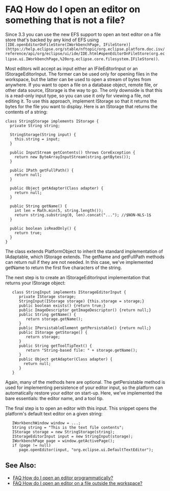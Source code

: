 

FAQ How do I open an editor on something that is not a file?
============================================================

Since 3.3 you can use the new EFS support to open an text editor on a file store that's backed by any kind of EFS using `[IDE.openEditorOnFileStore(IWorkbenchPage, IFileStore)](https://help.eclipse.org/stable/nftopic/org.eclipse.platform.doc.isv/reference/api/org/eclipse/ui/ide/IDE.html#openEditorOnFileStore(org.eclipse.ui.IWorkbenchPage,%20org.eclipse.core.filesystem.IFileStore))`.

Most editors will accept as input either an IFileEditorInput or an IStorageEditorInput. The former can be used only for opening files in the workspace, but the latter can be used to open a stream of bytes from anywhere. If you want to open a file on a database object, remote file, or other data source, IStorage is the way to go. The only downside is that this is a read-only input type, so you can use it only for viewing a file, not editing it. To use this approach, implement IStorage so that it returns the bytes for the file you want to display. Here is an IStorage that returns the contents of a string:

    class StringStorage implements IStorage {
      private String string;
     
      StringStorage(String input) {
        this.string = input;
      }
     
      public InputStream getContents() throws CoreException {
        return new ByteArrayInputStream(string.getBytes());
      }
     
      public IPath getFullPath() {
        return null;
      }
     
      public Object getAdapter(Class adapter) {
        return null;
      }
     
      public String getName() {
        int len = Math.min(5, string.length());
        return string.substring(0, len).concat("..."); //$NON-NLS-1$
      }
     
      public boolean isReadOnly() {
        return true;
      }
    }

The class extends PlatformObject to inherit the standard implementation of IAdaptable, which IStorage extends. The getName and getFullPath methods can return null if they are not needed. In this case, we've implemented getName to return the first five characters of the string.

The next step is to create an IStorageEditorInput implementation that returns your IStorage object:

 

       class StringInput implements IStorageEditorInput {
          private IStorage storage;
          StringInput(IStorage storage) {this.storage = storage;}
          public boolean exists() {return true;}
          public ImageDescriptor getImageDescriptor() {return null;}
          public String getName() {
             return storage.getName();
          }
          public IPersistableElement getPersistable() {return null;}
          public IStorage getStorage() {
             return storage;
          }
          public String getToolTipText() {
             return "String-based file: " + storage.getName();
          }
          public Object getAdapter(Class adapter) {
            return null;
          }
       }

Again, many of the methods here are optional. The getPersistable method is used for implementing persistence of your editor input, so the platform can automatically restore your editor on start-up. Here, we've implemented the bare essentials: the editor name, and a tool tip.

The final step is to open an editor with this input. This snippet opens the platform's default text editor on a given string:

 

       IWorkbenchWindow window = ...;
       String string = "This is the text file contents";
       IStorage storage = new StringStorage(string);
       IStorageEditorInput input = new StringInput(storage);
       IWorkbenchPage page = window.getActivePage();
       if (page != null)
          page.openEditor(input, "org.eclipse.ui.DefaultTextEditor");

See Also:
---------

*   [FAQ How do I open an editor programmatically?](./FAQ_How_do_I_open_an_editor_programmatically.md "FAQ How do I open an editor programmatically?")
*   [FAQ How do I open an editor on a file outside the workspace?](./FAQ_How_do_I_open_an_editor_on_a_file_outside_the_workspace.md "FAQ How do I open an editor on a file outside the workspace?")

